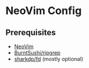 # NeoVim Config

## Prerequisites

- [NeoVim](https://neovim.io/)
- [BurntSushi/ripgrep](https://github.com/BurntSushi/ripgrep)
- [sharkdp/fd](https://github.com/sharkdp/fd) (mostly optional)

